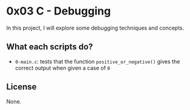 # 0x03 C - Debugging

In this project, I will explore some debugging techniques and concepts.

## What each scripts do?

* `0-main.c`: tests that the function `positive_or_negative()` gives the correct output when given a case of `0`

## License

None.
